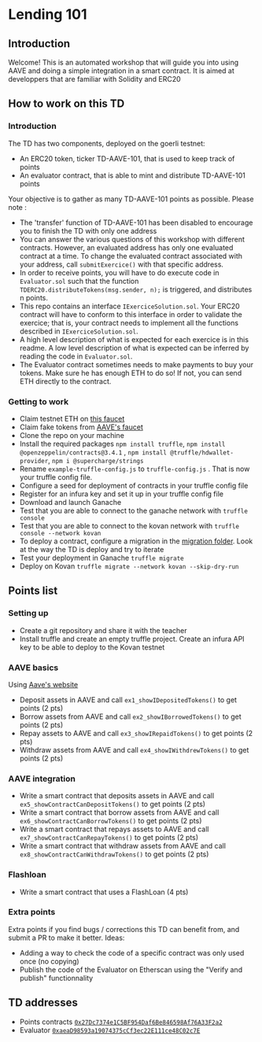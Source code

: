 # Lending 101

## Introduction
Welcome! This is an automated workshop that will guide you into using AAVE and doing a simple integration in a smart contract.
It is aimed at developpers that are familiar with Solidity and ERC20 

## How to work on this TD
### Introduction
The TD has two components, deployed on the goerli testnet:
- An ERC20 token, ticker TD-AAVE-101, that is used to keep track of points 
- An evaluator contract, that is able to mint and distribute TD-AAVE-101 points

Your objective is to gather as many TD-AAVE-101 points as possible. Please note :
- The 'transfer' function of TD-AAVE-101 has been disabled to encourage you to finish the TD with only one address
- You can answer the various questions of this workshop with different contracts. However, an evaluated address has only one evaluated contract at a time. To change the evaluated contract associated with your address, call `submitExercice()`  with that specific address.
- In order to receive points, you will have to do execute code in `Evaluator.sol` such that the function `TDERC20.distributeTokens(msg.sender, n);` is triggered, and distributes n points.
- This repo contains an interface `IExerciceSolution.sol`. Your ERC20 contract will have to conform to this interface in order to validate the exercice; that is, your contract needs to implement all the functions described in `IExerciceSolution.sol`. 
- A high level description of what is expected for each exercice is in this readme. A low level description of what is expected can be inferred by reading the code in `Evaluator.sol`.
- The Evaluator contract sometimes needs to make payments to buy your tokens. Make sure he has enough ETH to do so! If not, you can send ETH directly to the contract.

### Getting to work
- Claim testnet ETH on [this faucet](https://faucet.paradigm.xyz/)
- Claim fake tokens from [AAVE's faucet](https://v3-test.aave.com/#/faucet)
- Clone the repo on your machine
- Install the required packages `npm install truffle`, `npm install @openzeppelin/contracts@3.4.1` , `npm install @truffle/hdwallet-provider`, `npm i @supercharge/strings`
- Rename `example-truffle-config.js` to `truffle-config.js` . That is now your truffle config file.
- Configure a seed for deployment of contracts in your truffle config file
- Register for an infura key and set it up in your truffle config file
- Download and launch Ganache
- Test that you are able to connect to the ganache network with `truffle console`
- Test that you are able to connect to the kovan network with `truffle console --network kovan`
- To deploy a contract, configure a migration in the [migration folder](migrations). Look at the way the TD is deploy and try to iterate
- Test your deployment in Ganache `truffle migrate`
- Deploy on Kovan `truffle migrate --network kovan --skip-dry-run`


## Points list
### Setting up
- Create a git repository and share it with the teacher
- Install truffle and create an empty truffle project. Create an infura API key to be able to deploy to the Kovan testnet

### AAVE basics
Using [Aave's website](https://v3-test.aave.com/)
- Deposit assets in AAVE and call `ex1_showIDepositedTokens()` to get points (2 pts)
- Borrow assets from AAVE and call `ex2_showIBorrowedTokens()` to get points (2 pts)
- Repay assets to AAVE and call `ex3_showIRepaidTokens()` to get points (2 pts)
- Withdraw assets from AAVE and call `ex4_showIWithdrewTokens()` to get points (2 pts)

### AAVE integration
- Write a smart contract that deposits assets in AAVE and call `ex5_showContractCanDepositTokens()` to get points (2 pts)
- Write a smart contract that borrow assets from AAVE and call `ex6_showContractCanBorrowTokens()` to get points (2 pts)
- Write a smart contract that repays assets to AAVE and call `ex7_showContractCanRepayTokens()` to get points (2 pts)
- Write a smart contract that withdraw assets from AAVE and call `ex8_showContractCanWithdrawTokens()` to get points (2 pts)

### Flashloan
- Write a smart contract that uses a FlashLoan (4 pts)

### Extra points
Extra points if you find bugs / corrections this TD can benefit from, and submit a PR to make it better.  Ideas:
- Adding a way to check the code of a specific contract was only used once (no copying) 
- Publish the code of the Evaluator on Etherscan using the "Verify and publish" functionnality 

## TD addresses
- Points contracts [`0x27Dc7374e1C5BF954Daf6Be846598Af76A33F2a2`](https://goerli.etherscan.io/address/0x27Dc7374e1C5BF954Daf6Be846598Af76A33F2a2)
- Evaluator [`0xaeaD98593a19074375cCf3ec22E111ce48C02c7E`](https://goerli.etherscan.io/address/0xaeaD98593a19074375cCf3ec22E111ce48C02c7E)


